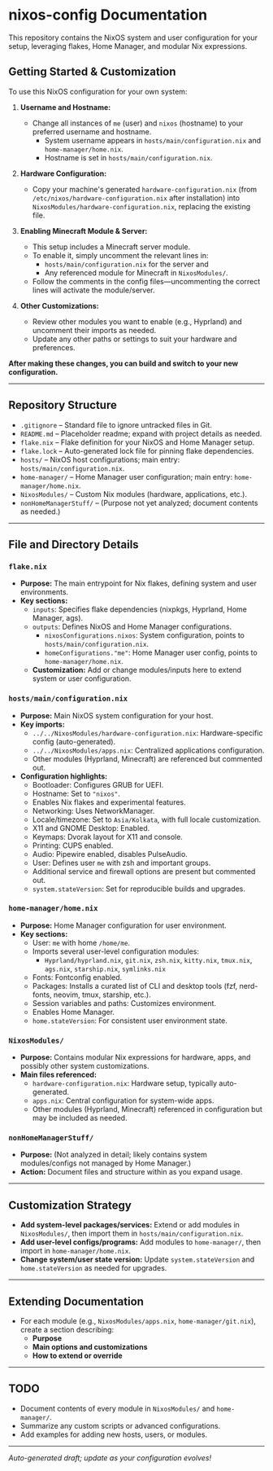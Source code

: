 # nixos-config Documentation

This repository contains the NixOS system and user configuration for your setup, leveraging flakes, Home Manager, and modular Nix expressions.

## Getting Started & Customization

To use this NixOS configuration for your own system:

1. **Username and Hostname:**
   - Change all instances of `me` (user) and `nixos` (hostname) to your preferred username and hostname.
     - System username appears in `hosts/main/configuration.nix` and `home-manager/home.nix`.
     - Hostname is set in `hosts/main/configuration.nix`.

2. **Hardware Configuration:**
   - Copy your machine's generated `hardware-configuration.nix` (from `/etc/nixos/hardware-configuration.nix` after installation) into `NixosModules/hardware-configuration.nix`, replacing the existing file.

3. **Enabling Minecraft Module & Server:**
   - This setup includes a Minecraft server module.
   - To enable it, simply uncomment the relevant lines in:
     - `hosts/main/configuration.nix` for the server and
     - Any referenced module for Minecraft in `NixosModules/`.
   - Follow the comments in the config files—uncommenting the correct lines will activate the module/server.

4. **Other Customizations:**
   - Review other modules you want to enable (e.g., Hyprland) and uncomment their imports as needed.
   - Update any other paths or settings to suit your hardware and preferences.

**After making these changes, you can build and switch to your new configuration.**

---


## Repository Structure

- `.gitignore` – Standard file to ignore untracked files in Git.
- `README.md` – Placeholder readme; expand with project details as needed.
- `flake.nix` – Flake definition for your NixOS and Home Manager setup.
- `flake.lock` – Auto-generated lock file for pinning flake dependencies.
- `hosts/` – NixOS host configurations; main entry: `hosts/main/configuration.nix`.
- `home-manager/` – Home Manager user configuration; main entry: `home-manager/home.nix`.
- `NixosModules/` – Custom Nix modules (hardware, applications, etc.).
- `nonHomeManagerStuff/` – (Purpose not yet analyzed; document contents as needed.)

---

## File and Directory Details

### `flake.nix`

- **Purpose:** The main entrypoint for Nix flakes, defining system and user environments.
- **Key sections:**
  - `inputs`: Specifies flake dependencies (nixpkgs, Hyprland, Home Manager, ags).
  - `outputs`: Defines NixOS and Home Manager configurations.
    - `nixosConfigurations.nixos`: System configuration, points to `hosts/main/configuration.nix`.
    - `homeConfigurations."me"`: Home Manager user config, points to `home-manager/home.nix`.
  - **Customization:** Add or change modules/inputs here to extend system or user configuration.

### `hosts/main/configuration.nix`

- **Purpose:** Main NixOS system configuration for your host.
- **Key imports:**
  - `../../NixosModules/hardware-configuration.nix`: Hardware-specific config (auto-generated).
  - `../../NixosModules/apps.nix`: Centralized applications configuration.
  - Other modules (Hyprland, Minecraft) are referenced but commented out.
- **Configuration highlights:**
  - Bootloader: Configures GRUB for UEFI.
  - Hostname: Set to `"nixos"`.
  - Enables Nix flakes and experimental features.
  - Networking: Uses NetworkManager.
  - Locale/timezone: Set to `Asia/Kolkata`, with full locale customization.
  - X11 and GNOME Desktop: Enabled.
  - Keymaps: Dvorak layout for X11 and console.
  - Printing: CUPS enabled.
  - Audio: Pipewire enabled, disables PulseAudio.
  - User: Defines user `me` with zsh and important groups.
  - Additional service and firewall options are present but commented out.
  - `system.stateVersion`: Set for reproducible builds and upgrades.

### `home-manager/home.nix`

- **Purpose:** Home Manager configuration for user environment.
- **Key sections:**
  - User: `me` with home `/home/me`.
  - Imports several user-level configuration modules:
    - `Hyprland/hyprland.nix`, `git.nix`, `zsh.nix`, `kitty.nix`, `tmux.nix`, `ags.nix`, `starship.nix`, `symlinks.nix`
  - Fonts: Fontconfig enabled.
  - Packages: Installs a curated list of CLI and desktop tools (fzf, nerd-fonts, neovim, tmux, starship, etc.).
  - Session variables and paths: Customizes environment.
  - Enables Home Manager.
  - `home.stateVersion`: For consistent user environment state.

### `NixosModules/`

- **Purpose:** Contains modular Nix expressions for hardware, apps, and possibly other system customizations.
- **Main files referenced:**
  - `hardware-configuration.nix`: Hardware setup, typically auto-generated.
  - `apps.nix`: Central configuration for system-wide apps.
  - Other modules (Hyprland, Minecraft) referenced in configuration but may be included as needed.

### `nonHomeManagerStuff/`

- **Purpose:** (Not analyzed in detail; likely contains system modules/configs not managed by Home Manager.)
- **Action:** Document files and structure within as you expand usage.

---

## Customization Strategy

- **Add system-level packages/services:** Extend or add modules in `NixosModules/`, then import them in `hosts/main/configuration.nix`.
- **Add user-level configs/programs:** Add modules to `home-manager/`, then import in `home-manager/home.nix`.
- **Change system/user state version:** Update `system.stateVersion` and `home.stateVersion` as needed for upgrades.

---

## Extending Documentation

- For each module (e.g., `NixosModules/apps.nix`, `home-manager/git.nix`), create a section describing:
  - **Purpose**
  - **Main options and customizations**
  - **How to extend or override**

---

## TODO

- Document contents of every module in `NixosModules/` and `home-manager/`.
- Summarize any custom scripts or advanced configurations.
- Add examples for adding new hosts, users, or modules.

---

*Auto-generated draft; update as your configuration evolves!*
